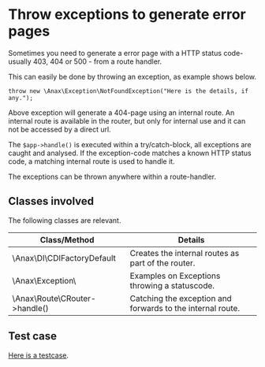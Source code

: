 Throw exceptions to generate error pages
====================================

Sometimes you need to generate a error page with a HTTP status code- usually 403, 404 or 500 - from a route handler.

This can easily be done by throwing an exception, as example shows below.

```
throw new \Anax\Exception\NotFoundException("Here is the details, if any.");
```

Above exception will generate a 404-page using an internal route. An internal route is available in the router, but only for internal use and it can not be accessed by a direct url.


The `$app->handle()` is executed within a try/catch-block, all exceptions are caught and analysed. If the exception-code matches a known HTTP status code, a matching internal route is used to handle it.

The exceptions can be thrown anywhere within a route-handler.



Classes involved
------------------------------------

The following classes are relevant.

| Class/Method                  | Details                                             | 
|-------------------------------|-----------------------------------------------------|
| \Anax\DI\CDIFactoryDefault    | Creates the internal routes as part of the router. |
| \Anax\Exception\              | Examples on Exceptions throwing a statuscode.       | 
| \Anax\Route\CRouter->handle() | Catching the exception and forwards to the internal route. |



Test case
------------------------------------

[Here is a testcase]([RELURL]test/exception-as-http-error-page.php).

